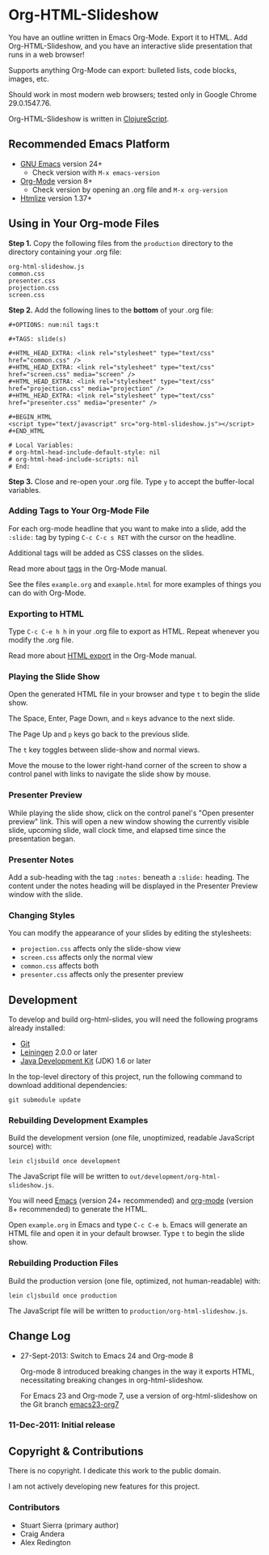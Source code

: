 # Org-HTML-Slideshow

You have an outline written in Emacs Org-Mode.  Export it to HTML. Add
Org-HTML-Slideshow, and you have an interactive slide presentation
that runs in a web browser!

Supports anything Org-Mode can export: bulleted lists, code blocks,
images, etc.

Should work in most modern web browsers; tested only in Google Chrome
29.0.1547.76.

Org-HTML-Slideshow is written in
[ClojureScript](https://github.com/clojure/clojurescript).



## Recommended Emacs Platform

* [GNU Emacs](http://www.gnu.org/software/emacs/) version 24+
  * Check version with `M-x emacs-version`
* [Org-Mode](http://orgmode.org/) version 8+
  * Check version by opening an .org file and `M-x org-version`
* [Htmlize](http://www.emacswiki.org/emacs/Htmlize) version 1.37+



## Using in Your Org-mode Files

**Step 1.** Copy the following files from the `production` directory
to the directory containing your .org file:

    org-html-slideshow.js
    common.css
    presenter.css
    projection.css
    screen.css

**Step 2.** Add the following lines to the **bottom** of your .org file:

    #+OPTIONS: num:nil tags:t

    #+TAGS: slide(s)

    #+HTML_HEAD_EXTRA: <link rel="stylesheet" type="text/css" href="common.css" />
    #+HTML_HEAD_EXTRA: <link rel="stylesheet" type="text/css" href="screen.css" media="screen" />
    #+HTML_HEAD_EXTRA: <link rel="stylesheet" type="text/css" href="projection.css" media="projection" />
    #+HTML_HEAD_EXTRA: <link rel="stylesheet" type="text/css" href="presenter.css" media="presenter" />

    #+BEGIN_HTML
    <script type="text/javascript" src="org-html-slideshow.js"></script>
    #+END_HTML

    # Local Variables:
    # org-html-head-include-default-style: nil
    # org-html-head-include-scripts: nil
    # End:

**Step 3.** Close and re-open your .org file. Type `y` to accept the
buffer-local variables.


### Adding Tags to Your Org-Mode File

For each org-mode headline that you want to make into a slide, add the
`:slide:` tag by typing `C-c C-c s RET` with the cursor on the
headline.

Additional tags will be added as CSS classes on the slides.

Read more about [tags](http://orgmode.org/manual/Tags.html)
in the Org-Mode manual.

See the files `example.org` and `example.html` for more examples of
things you can do with Org-Mode.


### Exporting to HTML

Type `C-c C-e h h` in your .org file to export as HTML. Repeat whenever
you modify the .org file.

Read more about [HTML export](http://orgmode.org/manual/HTML-export.html)
in the Org-Mode manual.


### Playing the Slide Show

Open the generated HTML file in your browser and type `t` to begin the
slide show.

The Space, Enter, Page Down, and `n` keys advance to the next slide.

The Page Up and `p` keys go back to the previous slide.

The `t` key toggles between slide-show and normal views.

Move the mouse to the lower right-hand corner of the screen to show a
control panel with links to navigate the slide show by mouse.


### Presenter Preview

While playing the slide show, click on the control panel's "Open
presenter preview" link. This will open a new window showing the
currently visible slide, upcoming slide, wall clock time, and elapsed
time since the presentation began.


### Presenter Notes

Add a sub-heading with the tag `:notes:` beneath a `:slide:`
heading. The content under the notes heading will be displayed in the
Presenter Preview window with the slide.


### Changing Styles

You can modify the appearance of your slides by editing the stylesheets:

* `projection.css` affects only the slide-show view
* `screen.css` affects only the normal view
* `common.css` affects both
* `presenter.css` affects only the presenter preview



## Development

To develop and build org-html-slides, you will need the following
programs already installed:

* [Git][git]
* [Leiningen][lein] 2.0.0 or later
* [Java Development Kit][jdk] (JDK) 1.6 or later

[git]: http://git-scm.com/
[lein]: https://github.com/technomancy/leiningen
[jdk]: http://www.oracle.com/technetwork/java/javase/downloads/index.html


In the top-level directory of this project, run the following command
to download additional dependencies:

    git submodule update


### Rebuilding Development Examples

Build the development version (one file, unoptimized, readable
JavaScript source) with:

    lein cljsbuild once development

The JavaScript file will be written to `out/development/org-html-slideshow.js`.

You will need [Emacs](http://www.gnu.org/software/emacs/) (version 24+ recommended) and
[org-mode](http://orgmode.org/) (version 8+ recommended) to generate the HTML.

Open `example.org` in Emacs and type `C-c C-e b`.  Emacs will generate
an HTML file and open it in your default browser. Type `t` to begin
the slide show.


### Rebuilding Production Files

Build the production version (one file, optimized, not human-readable)
with:

    lein cljsbuild once production

The JavaScript file will be written to `production/org-html-slideshow.js`.


## Change Log

* 27-Sept-2013: Switch to Emacs 24 and Org-mode 8

  Org-mode 8 introduced breaking changes in the way it exports HTML,
  necessitating breaking changes in org-html-slideshow.

  For Emacs 23 and Org-mode 7, use a version of org-html-slideshow on
  the Git branch [emacs23-org7](https://github.com/relevance/org-html-slideshow/tree/emacs23-org7)

### 11-Dec-2011: Initial release


## Copyright & Contributions

There is no copyright. I dedicate this work to the public domain. 

I am not actively developing new features for this project.


### Contributors

* Stuart Sierra (primary author)
* Craig Andera
* Alex Redington
